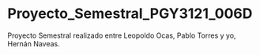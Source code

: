 # Proyecto_Semestral_PGY3121_006D
Proyecto Semestral realizado entre Leopoldo Ocas, Pablo Torres y yo, Hernán Naveas.
